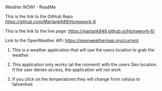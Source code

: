 Weather NOW! - ReadMe

This is the link to the GitHub Repo
https://github.com/Martank949/Homework-6

This is the link to the live page:
https://martank949.github.io/Homework-6/

Link to the OpenWeather API:
https://openweathermap.org/current

1) This is a weather application that will use the users location to grab the weather. 

2) This application only works (at the moment) with the users Geo location. If the user denies access, the application will not work

3) If you click on the temperatures they will change from celsius to fahrenheit
